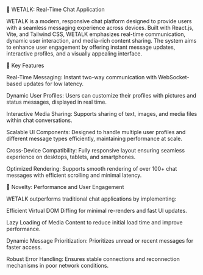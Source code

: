 💬 WETALK: Real-Time Chat Application

WETALK is a modern, responsive chat platform designed to provide users with a seamless messaging experience across devices. Built with React.js, Vite, and Tailwind CSS, WETALK emphasizes real-time communication, dynamic user interaction, and media-rich content sharing. The system aims to enhance user engagement by offering instant message updates, interactive profiles, and a visually appealing interface.

🚀 Key Features

Real-Time Messaging: Instant two-way communication with WebSocket-based updates for low latency.

Dynamic User Profiles: Users can customize their profiles with pictures and status messages, displayed in real time.

Interactive Media Sharing: Supports sharing of text, images, and media files within chat conversations.

Scalable UI Components: Designed to handle multiple user profiles and different message types efficiently, maintaining performance at scale.

Cross-Device Compatibility: Fully responsive layout ensuring seamless experience on desktops, tablets, and smartphones.

Optimized Rendering: Supports smooth rendering of over 100+ chat messages with efficient scrolling and minimal latency.

🧠 Novelty: Performance and User Engagement

WETALK outperforms traditional chat applications by implementing:

Efficient Virtual DOM Diffing for minimal re-renders and fast UI updates.

Lazy Loading of Media Content to reduce initial load time and improve performance.

Dynamic Message Prioritization: Prioritizes unread or recent messages for faster access.

Robust Error Handling: Ensures stable connections and reconnection mechanisms in poor network conditions.
